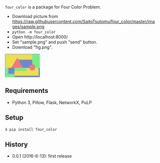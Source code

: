 `four_color` is a package for Four Color Problem.

* Download picture from https://raw.githubusercontent.com/SaitoTsutomu/four_color/master/images/sample.png
* `python -m four_color`
* Open http://localhost:8000/
* Set "sample.png" and push "send" button.
* Download "fig.png".

![](images/fig.gif)

## Requirements
* Python 3, Pillow, Flask, NetworkX, PuLP

## Setup

```sh
$ pip install four_color
```

## History

* 0.0.1 (2016-6-13): first release
